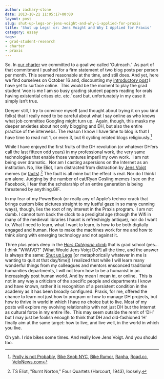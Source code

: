 ```yaml
---
author: zachary-stone
date: 2013-10-21 11:05:17+00:00
layout: post
slug: shut-up-legs-or-jens-voight-and-why-i-applied-for-praxis
title: 'Shut up Legs! or: Jens Voight and Why I Applied for Praxis'
category: essay
tags:
- grad-student-research
- charter
- praxis
---
```


So. In [our charter](https://praxis.scholarslab.org/charter) we committed to a goal we called ‘Outreach.’  As part of that commitment I pushed for a firm statement of two blog posts per person per month. This seemed reasonable at the time, and still does. And yet, here we find ourselves on October 16 and, discounting my [introductory post](https://scholarslab.org/grad-student-research/a-bit-more-medieval/) I have yet to surface online.  This would be the moment to play the grad student ‘woe is me I am so busy grading student papers reading for orals having existential crises etc. etc.’ card but, unfortunately in my case it simply isn’t true.

Deeper still, I try to convince myself (and thought about trying it on you kind folks) that I really need to be careful about what I say online as who knows what job committee Googling might turn up.  Again, though, this masks my deeper anxieties about not only blogging and DH, but also the entire practice of the interwebs. The reason I know I have time to blog is that I have time to read not 1, or even 3, but 6 cycling related blogs religiously.[^1]

While I have enjoyed the first fruits of the DH revolution (or whatever DH’ers call the last fifteen odd years) in my professional work, the very same technologies that enable those ventures imperil my own work.  I am not being over dramatic.  Nor am I casting aspersions on the Internet as an institution. No, like Eliot, I am distracted from distraction by [Jens Voigt](http://www.tumblr.com/tagged/jens-voigt) memes (or [facts](https://twitter.com/JensVoigtFacts)).[^2] The fault is all mine but the effect is real. Nor do I think I am alone. Judging by the number of cat/Ryan Gosling memes I see on the Facebook, I fear that the scholarship of an entire generation is being threatened by anything.GIF.

In my fear of my PowerBook (or really any of Apple’s techno-crack that brings custom bike pictures straight to my lustful gaze in so many cunning ways), though, lies the root of my interest in the Praxis program.  I am not dumb. I cannot turn back the clock to a predigital age (though the Wifi in many of the medieval libraries I haunt is refreshingly antique), nor do I want to. What I need to learn, what I want to learn, is how to be both digitally engaged and human. How to make the machines work for me and how to think along with emerging technology and not against it.

Three plus years deep in the [_Hors Catégorie_ climb](http://en.wikipedia.org/wiki/Hors_catégorie) that is grad school (yes... I think "WWJVD?" [What Would Jens Voigt Do?] all the time, and the answer is always the same: [Shut up Legs](http://teamjva.com/jens-voigt-soundboard/) [or metaphorically whatever in me is wanting to quit at that day/time]) I realized that while I will learn many wonderful things from my colleagues and mentors ensconced traditional humanities departments, I will not learn how to be a humanist in an increasingly post human world. And by mean I mean _in_, or online.  This is not in any way a criticism of the specific people and departments I know and have known, rather it is recognition of a persistent condition in the academy as it has been broadly configured. Praxis, for me, offered the chance to learn not just how to program or how to manage DH projects, but how to thrive in world in which I have no choice but to live. Most of my posts will explore my evolving relationship with not just DH but the Internet as cultural force in my entire life.  This may seem outside the remit of ‘DH’ but I may just be foolish enough to think that DH and old-fashioned ‘H’ finally aim at the same target: how to live, and live well, in the world in which you live.

Oh yah. I ride bikes some times. And really love Jens Voigt. And you should too.


[^1]: [Prolly is not Probably](http://prollyisnotprobably.com), [Bike Snob NYC](http://bikesnobnyc.blogspot.com), [Bike Rumor](http://bikerumor.com), [Rapha](http://www.rapha.cc/blogs/), [Road.cc](http://road.cc), [VeloNews.com](http://velonews.competitor.com)


[^2]: TS Eliot, "Burnt Norton," Four Quartets (Harcourt, 1943), loosely.
